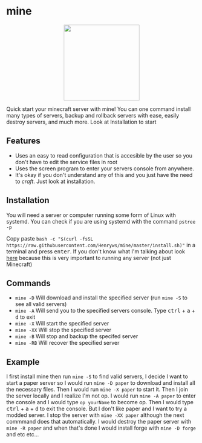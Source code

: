 # mine
<p align="center">
<a href="https://minecraft.net"><img src="https://i.redd.it/lhyfpzbifpo21.png" width="200" height="200"></a>
</p>
Quick start your minecraft server with mine! You can one command install many types of servers, backup and rollback servers with ease, easily destroy servers, and much more. Look at Installation to start


## Features
* Uses an easy to read configuration that is accesible by the user so you don't have to edit the service files in root
* Uses the screen program to enter your servers console from anywhere.
* It's okay if you don't understand any of this and you just have the need to _craft_. Just look at installation.



## Installation
You will need a server or computer running some form of Linux with systemd. You can check if you are using systemd with the command `pstree -p`

Copy paste `bash -c "$(curl -fsSL https://raw.githubusercontent.com/Henryws/mine/master/install.sh)"` in a terminal and press <kbd>enter</kbd>. If you don't know what I'm talking about look [here](https://ubuntu.com/tutorials/command-line-for-beginners#1-overview) because this is very important to running any server (not just Minecraft)


## Commands
- `mine -D` Will download and install the specified server (run `mine -S` to see all valid servers)
- `mine -A` Will send you to the specified servers console. Type <kbd>ctrl</kbd> + <kbd>a</kbd> + <kbd>d</kbd> to exit
- `mine -X` Will start the specified server
- `mine -XX` Will stop the specified server
- `mine -B` Will stop and backup the specifed server
- `mine -RB` Will recover the specified server


## Example
I first install mine then run `mine -S` to find valid servers, I decide I want to start a paper server so I would run `mine -D paper` to download and install all the necessary files. Then I would run `mine -X paper` to start it. Then I join the server locally and I realize I'm not op. I would run `mine -A paper` to enter the console and I would type `op yourName` to become op. Then I would type <kbd>ctrl</kbd> + <kbd>a</kbd> + <kbd>d</kbd> to exit the console. But I don't like paper and I want to try a modded server. I stop the server with `mine -XX paper` although the next commmand does that automatically. I would destroy the paper server with `mine -R paper` and when that's done I would install forge with `mine -D forge` and etc etc...
